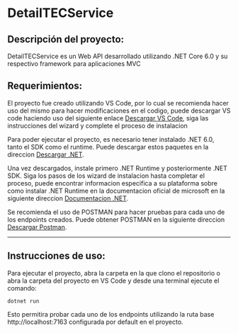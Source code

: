 # DetailTECService


## Descripción del proyecto:

DetailTECService es un Web API desarrollado utilizando .NET Core 6.0 y su respectivo framework para aplicaciones MVC <!-- COMPLETAR-->


## Requerimientos:

El proyecto fue creado utilizando VS Code, por lo cual se recomienda hacer uso del mismo para hacer modificaciones en el codigo, puede descargar VS code haciendo uso del siguiente enlace [Descargar VS Code](https://code.visualstudio.com/download), siga las instrucciones del wizard y complete el proceso de instalacion

Para poder ejecutar el proyecto, es necesario tener instalado .NET 6.0, tanto el SDK como el runtime. Puede descargar estos paquetes en la direccion [Descargar .NET](https://dotnet.microsoft.com/en-us/download).

Una vez descargados, instale primero .NET Runtime y posteriormente .NET SDK. Siga los pasos de los wizard de instalacion hasta completar el proceso, puede encontrar informacion especifica a su plataforma sobre como instalar .NET Runtime en la documentacion oficial de microsoft en la siguiente direccion [Documentacion .NET](https://docs.microsoft.com/en-us/dotnet/core/install/).

Se recomienda el uso de POSTMAN para hacer pruebas para cada uno de los endpoints creados. Puede obtener POSTMAN en la siguiente direccion
[Descargar Postman](https://www.postman.com/downloads/).

---

## Instrucciones de uso:

Para ejecutar el proyecto, abra la carpeta en la que clono el repositorio o abra la carpeta del proyecto en VS Code y desde una terminal ejecute el comando:

```
dotnet run
```

Esto permitira probar cada uno de los endpoints utilizando la ruta base http://localhost:7163 configurada por default en el proyecto.
